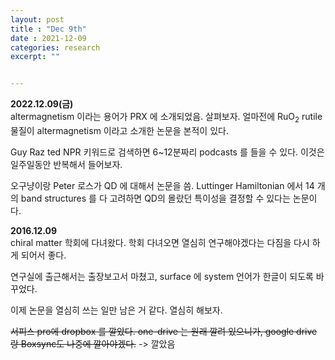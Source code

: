 ```yaml
---
layout: post
title : "Dec 9th"
date : 2021-12-09
categories: research
excerpt: ""


---
```


**2022.12.09(금)**  
altermagnetism 이라는 용어가 PRX 에 소개되었음. 살펴보자. 얼마전에 RuO$_2$ rutile 물질이 altermagnetism 이라고 소개한 논문을 본적이 있다. 


Guy Raz ted NPR 키워드로 검색하면 6~12분짜리 podcasts 를 들을 수 있다. 이것은 일주일동안 반복해서 들어보자.  

오구냥이랑 Peter 로스가 QD 에 대해서 논문을 씀. Luttinger Hamiltonian 에서 14 개의 band structures 를 다 고려하면 QD의 몰랐던 특이성을 결정할 수 있다는 논문이다. 





**2016.12.09**  
 chiral matter 학회에 다녀왔다. 학회 다녀오면 열심히 연구해야겠다는 다짐을 다시 하게 되어서 좋다.

 연구실에 출근해서는 출장보고서 마쳤고, surface 에 system 언어가 한글이 되도록 바꾸었다.

 이제 논문을 열심히 쓰는 일만 남은 거 같다. 열심히 해보자.

~~서피스 pro에 dropbox 를 깔았다. one-drive 는 원래 깔려 있으니가, google drive 랑 Boxsync도 나중에 깔아야겠다.~~ -> 깔았음
